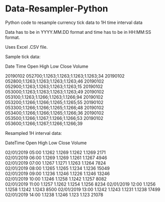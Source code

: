 # Data-Resampler-Python
Python code to resample currency tick data to 1H time interval data

Data has to be in YYYY.MM.DD format and time has to be in HH:MM:SS format.

Uses Excel .CSV file.

Sample tick data:

Date     Time    Open   High   Low   Close  Volume

20190102 052700;1.1263;1.1263;1.1263;1.1263;34
20190102 052800;1.1263;1.1263;1.1263;1.1263;46
20190102 052900;1.1263;1.1263;1.1263;1.1263;15
20190102 053000;1.1263;1.1263;1.1263;1.1263;49
20190102 053100;1.1263;1.1266;1.1263;1.1266;94
20190102 053200;1.1266;1.1266;1.1265;1.1265;55
20190102 053300;1.1266;1.1266;1.1265;1.1266;48
20190102 053400;1.1266;1.1266;1.1265;1.1266;36
20190102 053500;1.1266;1.1267;1.1266;1.1266;53
20190102 053600;1.1266;1.1267;1.1266;1.1266;39


Resampled 1H interval data:

DateTime	 Open	 High	 Low	 Close	   Volume	

02/01/2019 05:00	1.1262	1.1269	1.1262	1.1269	2171	
02/01/2019 06:00	1.1269	1.1269	1.1261	1.1267	4946	
02/01/2019 07:00	1.1267	1.1271	1.1263	1.1264	7824	
02/01/2019 08:00	1.1265	1.1265	1.1234	1.1236	15049	
02/01/2019 09:00	1.1236	1.1246	1.1226	1.1246	13246	
02/01/2019 10:00	1.1246	1.1258	1.1242	1.1257	8082	
02/01/2019 11:00	1.1257	1.1262	1.1254	1.1256	8234
02/01/2019 12:00	1.1256	1.1258	1.1242	1.1243	8500
02/01/2019 13:00	1.1242	1.1243	1.1231	1.1238	17499
02/01/2019 14:00	1.1238	1.1246	1.123	1.123	21078	



